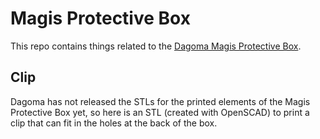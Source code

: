 # Magis Protective Box

This repo contains things related to the [Dagoma Magis Protective Box](https://dagoma.fr/start/magis/caisson/start.html). 

## Clip

Dagoma has not released the STLs for the printed elements of the Magis Protective Box yet, so here is an STL (created with OpenSCAD) to print a clip that can fit in the holes at the back of the box.
